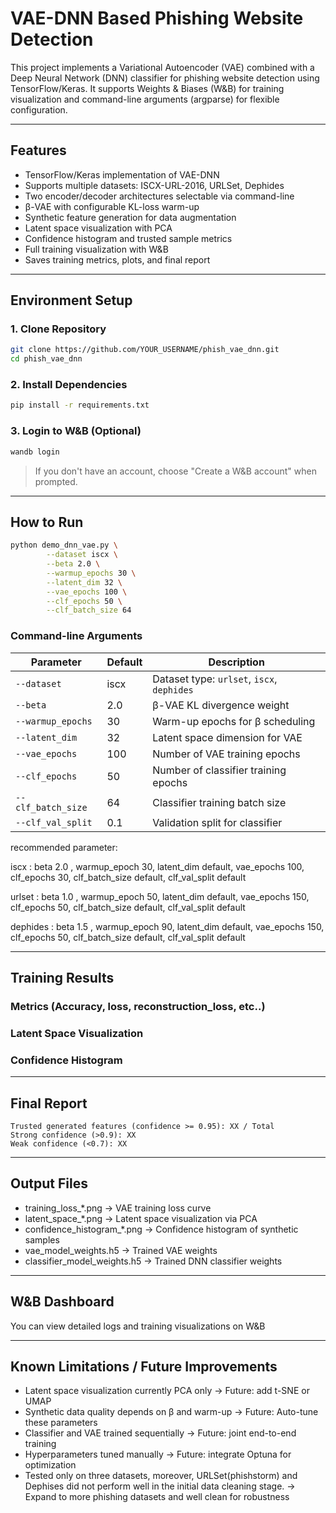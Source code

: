 #  VAE-DNN Based Phishing Website Detection

This project implements a Variational Autoencoder (VAE) combined with a
Deep Neural Network (DNN) classifier for phishing website detection
using TensorFlow/Keras.
It supports Weights & Biases (W&B) for training visualization and
command-line arguments (argparse) for flexible configuration.

------------------------------------------------------------------------
##  Features

-    TensorFlow/Keras implementation of VAE-DNN
-    Supports multiple datasets: ISCX-URL-2016, URLSet, Dephides
-    Two encoder/decoder architectures selectable via command-line
-    β-VAE with configurable KL-loss warm-up
-    Synthetic feature generation for data augmentation
-    Latent space visualization with PCA
-    Confidence histogram and trusted sample metrics
-    Full training visualization with W&B
-    Saves training metrics, plots, and final report


------------------------------------------------------------------------

##  Environment Setup

### 1. Clone Repository
```bash
git clone https://github.com/YOUR_USERNAME/phish_vae_dnn.git
cd phish_vae_dnn
```

### 2. Install Dependencies
```bash
pip install -r requirements.txt
```

### 3. Login to W&B (Optional)
```bash
wandb login
```
> If you don't have an account, choose "Create a W&B account" when prompted.

---

##  How to Run

```bash
python demo_dnn_vae.py \
        --dataset iscx \
        --beta 2.0 \
        --warmup_epochs 30 \
        --latent_dim 32 \
        --vae_epochs 100 \
        --clf_epochs 50 \
        --clf_batch_size 64
```

### Command-line Arguments
| Parameter         | Default | Description |
|-------------------|---------|-------------|
| `--dataset`        | iscx  | Dataset type: `urlset`, `iscx`, `dephides` |
| `--beta`     | 2.0      | β-VAE KL divergence weight |
| `--warmup_epochs`         | 30      | Warm-up epochs for β scheduling |
| `--latent_dim`             | 32   | Latent space dimension for VAE |
| `--vae_epochs`        | 100       | Number of VAE training epochs |
| `--clf_epochs`        | 50    | Number of classifier training epochs |
| `--clf_batch_size` | 64      | Classifier training batch size |
| `--clf_val_split`| 0.1     | Validation split for classifier |

recommended parameter:  

iscx : beta  2.0 , warmup_epoch 30, latent_dim default,  vae_epochs 100,  clf_epochs 30, clf_batch_size default,  clf_val_split default 

urlset : beta  1.0 , warmup_epoch 50, latent_dim default,  vae_epochs 150,  clf_epochs 50, clf_batch_size default,  clf_val_split default 

dephides : beta  1.5 , warmup_epoch 90, latent_dim default,  vae_epochs 150,  clf_epochs 50, clf_batch_size default,  clf_val_split default

---

##  Training Results

###  Metrics (Accuracy, loss, reconstruction_loss, etc..)


###  Latent Space Visualization


###  Confidence Histogram


---

##  Final Report

    Trusted generated features (confidence >= 0.95): XX / Total
    Strong confidence (>0.9): XX
    Weak confidence (<0.7): XX
    
---

## Output Files
-   training_loss_*.png → VAE training loss curve
-   latent_space_*.png → Latent space visualization via PCA
-   confidence_histogram_*.png → Confidence histogram of synthetic
    samples
-   vae_model_weights.h5 → Trained VAE weights
-   classifier_model_weights.h5 → Trained DNN classifier weights 

---

##  W&B Dashboard
You can view detailed logs and training visualizations on W&B


---

##  Known Limitations / Future Improvements

-   Latent space visualization currently PCA only → Future: add t-SNE
    or UMAP
-   Synthetic data quality depends on β and warm-up → Future:
    Auto-tune these parameters
-   Classifier and VAE trained sequentially → Future: joint
    end-to-end training
-   Hyperparameters tuned manually → Future: integrate Optuna for
    optimization
-   Tested only on three datasets, moreover, URLSet(phishstorm) and Dephises did not perform well in the initial data cleaning stage. → Expand to more phishing datasets and well clean for robustness

